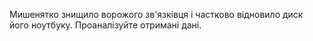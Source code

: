 Мишенятко знищило ворожого зв'язківця і частково відновило диск його ноутбуку. Проаналізуйте отримані дані.

